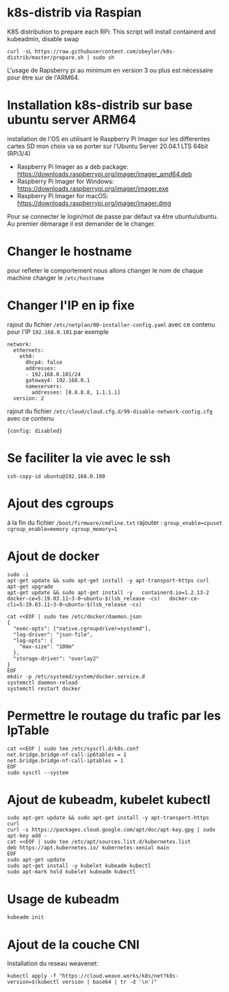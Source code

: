 # k8s-distrib via Raspian

K8S distribution
to prepare each RPi:
This script will install containerd and kubeadmin, disable swap 
```
curl -sL https://raw.githubusercontent.com/obeyler/k8s-distrib/master/prepare.sh | sudo sh
```
L'usage  de Rapsberry pi au minimum en version 3 ou plus est nécessaire pour être sur de l'ARM64.

# Installation k8s-distrib sur base ubuntu server ARM64
installation de l'OS en utilisant le Raspberry Pi Imager sur les differentes cartes SD mon choix va se porter sur l'Ubuntu Server 20.04.1 LTS 64bit (RPi3/4)

- Raspberry Pi Imager as a deb package: https://downloads.raspberrypi.org/imager/imager_amd64.deb
- Raspberry Pi Imager for Windows: https://downloads.raspberrypi.org/imager/imager.exe
- Raspberry Pi Imager for macOS: https://downloads.raspberrypi.org/imager/imager.dmg

Pour se connecter le login/mot de passe par défaut va être ubuntu/ubuntu. Au premier démarage il est demander de le changer.

# Changer le hostname 
pour refleter le comportement nous allons changer le nom de chaque machine
changer le `/etc/hostname`

# Changer l'IP en ip fixe
rajout du fichier `/etc/netplan/00-installer-config.yaml`
avec ce contenu pour l'IP `192.168.0.101` par exemple
```
network:
  ethernets:
    eth0:
      dhcp4: false
      addresses:
      - 192.168.0.101/24
      gateway4: 192.168.0.1
      nameservers:
        addresses: [8.8.8.8, 1.1.1.1]
  version: 2
```
rajout du fichier `/etc/cloud/cloud.cfg.d/99-disable-network-config.cfg`
avec ce contenu 
```
{config: disabled}
```
# Se faciliter la vie avec le ssh
```
ssh-copy-id ubuntu@192.168.0.100
```
# Ajout des cgroups
à la fin du fichier `/boot/firmware/cmdline.txt`
rajouter : `group_enable=cpuset cgroup_enable=memory cgroup_memory=1`

# Ajout de docker
```
sudo -i
apt-get update && sudo apt-get install -y apt-transport-https curl
apt-get upgrade
apt-get update && sudo apt-get install -y   containerd.io=1.2.13-2   docker-ce=5:19.03.11~3-0~ubuntu-$(lsb_release -cs)   docker-ce-cli=5:19.03.11~3-0~ubuntu-$(lsb_release -cs)

cat <<EOF | sudo tee /etc/docker/daemon.json
{
  "exec-opts": ["native.cgroupdriver=systemd"],
  "log-driver": "json-file",
  "log-opts": {
    "max-size": "100m"
  },
  "storage-driver": "overlay2"
}
EOF
mkdir -p /etc/systemd/system/docker.service.d
systemctl daemon-reload
systemctl restart docker
```

# Permettre le routage du trafic par les IpTable 
```
cat <<EOF | sudo tee /etc/sysctl.d/k8s.conf
net.bridge.bridge-nf-call-ip6tables = 1
net.bridge.bridge-nf-call-iptables = 1
EOF
sudo sysctl --system
```

# Ajout de kubeadm, kubelet kubectl
```
sudo apt-get update && sudo apt-get install -y apt-transport-https curl
curl -s https://packages.cloud.google.com/apt/doc/apt-key.gpg | sudo apt-key add -
cat <<EOF | sudo tee /etc/apt/sources.list.d/kubernetes.list
deb https://apt.kubernetes.io/ kubernetes-xenial main
EOF
sudo apt-get update
sudo apt-get install -y kubelet kubeadm kubectl
sudo apt-mark hold kubelet kubeadm kubectl
```
# Usage de kubeadm
```
kubeadm init
```
# Ajout de la couche CNI 
Installation du reseau weavenet:
```
kubectl apply -f "https://cloud.weave.works/k8s/net?k8s-version=$(kubectl version | base64 | tr -d '\n')"
```
